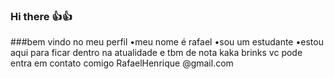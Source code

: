 ### Hi there 👍👍
###bem vindo no meu perfil
•meu nome é rafael
•sou um estudante
•estou aqui para ficar dentro na atualidade e tbm de nota kaka 
brinks
vc pode entra em contato comigo
RafaelHenrique @gmail.com




